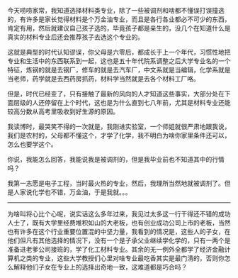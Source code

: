 <p>今天唠唠家常，我知道选择材料类专业，除了一些被调剂和啥都不懂误打误撞选的，有许多是家长觉得材料是个万金油专业，而且是各行各业都必不可少的东西，肯定有用，然后就建议自己孩子选的，毕竟孩子都是亲生的，没几个在知道什么是真实的材料专业后还会推荐孩子去选这个专业的。</p><p>这就是典型的时代认知谬误，你父母是六零后，都成长于上一个年代，习惯性地把专业和生活中的东西联系到一起，这也是五十年代院系调整之后大学专业名的一个特征，炼钢的就是去钢厂，修车的就是去汽车厂，中文系就是当编辑，化学系就是当老师，药学就是去西药房抓药，材料学当然就是去各个材料工厂咯。</p><p>但是，时代已经变了，只有接触了最新的风向的人才知道这些事实，大部分处在下面层级的人还停留在上个时代，这也是为什么直到七八年前，尤其是材料专业还能较高分数从高考里吸收到好生源的原因。</p><p>我读博时，最哭笑不得的一次就是，我刚进实验室，一个师姐就很严肃地跟我说，我们是农村的，父母都不懂这个，才学了化学，我不明白为啥你家里条件还可以，怎么也要学这个。</p><p>你说，我能怎么回答，我能说我是被调剂的，但是我毕业前也不知道其中的行情吗？</p><p>我第一志愿是电子工程，当时最火热的专业，然后，我理所当然地就被调剂了。但是人家说化学也不错，万金油，于是我就。。。</p><hr/><p>为啥叫将心比个心呢，说实话这么多年过来，我见过太多这一行干得还不错的成功人士了，既有大学里经费堆积如山的大老板，也有创业成功公司上市的老板，当然也有许多在这个行业重要位置混的中坚力量，我看到的情况是，这些人的子女，在他们但凡有其他选择的情况下，没有一个是子承父业继续学化学的，只有一两个是准备进老爹公司接班的，学了化工材料专业。其余的无一例外全都学了经济金融计算机之类的专业，这些大学教授们心里对啥专业最吃香其实是最门清的，否则你怎么解释他们子女在专业上的选择出奇地一致，这难道都是巧合吗？</p>
